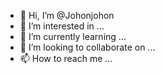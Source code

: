 - 👋 Hi, I’m @Johonjohon
- 👀 I’m interested in ...
- 🌱 I’m currently learning ...
- 💞️ I’m looking to collaborate on ...
- 📫 How to reach me ...

<!---
Johonjohon/Johonjohon is a ✨ special ✨ repository because its `README.md` (this file) appears on your GitHub profile.
You can click the Preview link to take a look at your changes.
--->
